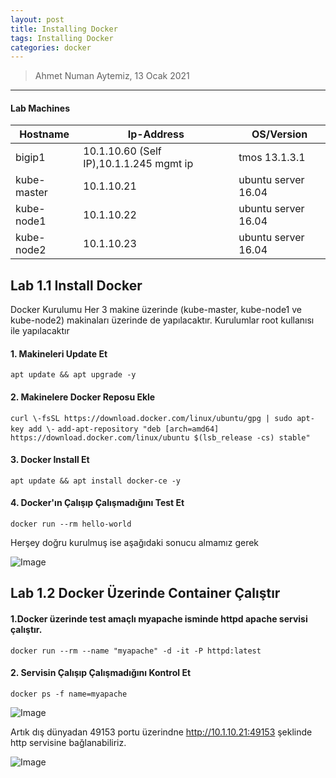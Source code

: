 ```yaml
---
layout: post
title: Installing Docker
tags: Installing Docker
categories: docker
---
```


> Ahmet Numan Aytemiz, 13 Ocak 2021

---

#### Lab Machines

| Hostname    | Ip-Address                              | OS/Version          | 
| ------      | ---                                     | -----               |  
| bigip1      | 10.1.10.60 (Self IP),10.1.1.245 mgmt ip | tmos 13.1.3.1       |
| kube-master | 10.1.10.21                              | ubuntu server 16.04 |
| kube-node1  | 10.1.10.22                              | ubuntu server 16.04 |
| kube-node2  | 10.1.10.23                              | ubuntu server 16.04 |

## Lab 1.1 Install Docker

Docker Kurulumu Her 3 makine üzerinde (kube-master, kube-node1 ve kube-node2) makinaları üzerinde de yapılacaktır. Kurulumlar root kullanısı ile yapılacaktır

#### 1. Makineleri Update Et 

`apt update && apt upgrade -y`

#### 2. Makinelere Docker Reposu Ekle

`curl \-fsSL https://download.docker.com/linux/ubuntu/gpg | sudo apt-key add \-`
`add-apt-repository "deb [arch=amd64] https://download.docker.com/linux/ubuntu $(lsb_release -cs) stable"`

#### 3. Docker Install Et

`apt update && apt install docker-ce -y`

#### 4. Docker'ın Çalışıp Çalışmadığını Test Et

`docker run --rm hello-world`

Herşey doğru kurulmuş ise aşağıdaki sonucu almamız gerek 

![Image](/img/docker-run.png)

## Lab 1.2 Docker Üzerinde Container Çalıştır

#### 1.Docker üzerinde test amaçlı myapache isminde httpd apache servisi çalıştır.

`docker run --rm --name "myapache" -d -it -P httpd:latest`

#### 2. Servisin Çalışıp Çalışmadığını Kontrol Et

`docker ps -f name=myapache`

![Image](/img/httpd.png)

Artık dış dünyadan 49153 portu üzerindne http://10.1.10.21:49153 şeklinde http servisine bağlanabiliriz.

![Image](/img/success1.png)

